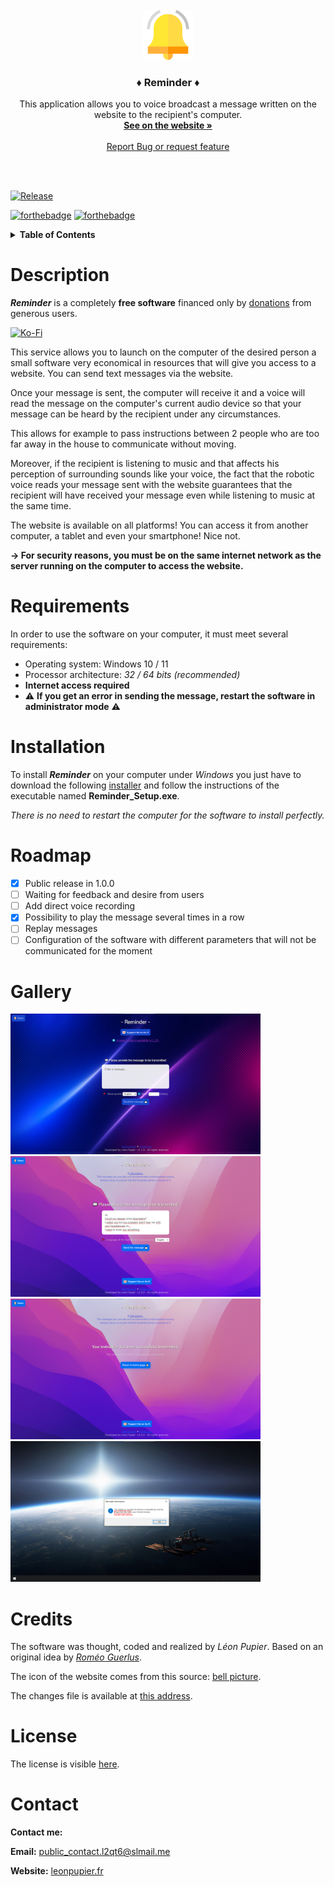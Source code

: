 <!-- PROJECT LOGO -->
<br />
<div align="center">
  <a href="https://github.com/LeonPupier/Reminder">
    <img src="Description/icon.png" alt="Logo" width="80" height="80">
  </a>

  <h3 align="center">♦ Reminder ♦</h3>

  <p align="center">
    This application allows you to voice broadcast a message written on the website to the recipient's computer.
    <br />
    <a href="https://www.leonpupier.fr/projects/reminder"><strong>See on the website »</strong></a>
    <br />
    <br />
    <a href="https://github.com/LeonPupier/Reminder/issues">Report Bug or request feature</a>
  </p>
  <br />
  <br />
</div>

<!-- PROJECT SHIELDS -->
[![Release](https://img.shields.io/github/v/release/LeonPupier/Reminder.svg)](https://github.com/LeonPupier/Reminder/releases)
<!-- [![Downloads](https://img.shields.io/github/downloads/LeonPupier/Reminder/total.svg)](https://github.com/LeonPupier/Reminder/releases) -->

[![forthebadge](http://forthebadge.com/images/badges/built-with-love.svg)](https://github.com/LeonPupier/Reminder/)
[![forthebadge](https://forthebadge.com/images/badges/made-with-python.svg)](https://github.com/LeonPupier/Reminder/)

<!-- TABLE OF CONTENTS -->
<details>
  <summary><b>Table of Contents</b></summary>
  <ol>
    <li><a href="#description">📰 Description</a></li>
    <li><a href="#requirements">⚙️ Requirements</a></li>
    <li><a href="#installation">📥 Installation</a></li>
    <li><a href="#roadmap">🗺️ Roadmap</a></li>
    <li><a href="#gallery">🖼️ Gallery</a></li>
    <li><a href="#credits">📷 Credits</a></li>
    <li><a href="#license">📝 License</a></li>
    <li><a href="#contact">📧 Contact</a></li>
  </ol>
</details>

<!-- CONTENTS -->
# Description
***Reminder*** is a completely **free software** financed only by [donations](https://ko-fi.com/leonpupier) from generous users.

[![Ko-Fi](https://img.shields.io/badge/Ko--fi-F16061?style=for-the-badge&logo=ko-fi&logoColor=white)](https://ko-fi.com/leonpupier)

This service allows you to launch on the computer of the desired person a small software very economical in resources that will give you access to a website.
You can send text messages via the website.

Once your message is sent, the computer will receive it and a voice will read the message on the computer's current audio device so that your message can be heard by the recipient under any circumstances.

This allows for example to pass instructions between 2 people who are too far away in the house to communicate without moving.

Moreover, if the recipient is listening to music and that affects his perception of surrounding sounds like your voice, the fact that the robotic voice reads your message sent with the website guarantees that the recipient will have received your message even while listening to music at the same time.

The website is available on all platforms! You can access it from another computer, a tablet and even your smartphone! Nice not.

**-> For security reasons, you must be on the same internet network as the server running on the computer to access the website.**

# Requirements
In order to use the software on your computer, it must meet several requirements:
- Operating system: Windows 10 / 11
- Processor architecture: *32 / 64 bits (recommended)*
- **Internet access required**
- ⚠️ **If you get an error in sending the message, restart the software in administrator mode** ⚠️

# Installation
To install ***Reminder*** on your computer under *Windows* you just have to download the following [installer](https://github.com/LeonPupier/Reminder/releases/latest) 
and follow the instructions of the executable named **Reminder_Setup.exe**.

*There is no need to restart the computer for the software to install perfectly.*

# Roadmap
- [x] Public release in 1.0.0
- [ ] Waiting for feedback and desire from users
- [ ] Add direct voice recording
- [x] Possibility to play the message several times in a row
- [ ] Replay messages
- [ ] Configuration of the software with different parameters that will not be communicated for the moment

# Gallery
<div>
  <img src="Description/1.png" alt="Website interface" width="400">
  <img src="Description/2.png" alt="Example of a message" width="400">
  <img src="Description/3.png" alt="The message was well transmitted" width="400">
  <img src="Description/4.png" alt="Server window" width="400">
</div>

# Credits
The software was thought, coded and realized by *Léon Pupier*.
Based on an original idea by [*Roméo Guerlus*](https://www.instagram.com/romeo.guerlus/).

The icon of the website comes from this source: [bell picture](https://www.flaticon.com/fr/icone-gratuite/sonnette-dalarme_1059167?term=bell&page=1&position=10&page=1&position=10&related_id=1059167&origin=search).

The changes file is available at [this address](https://github.com/LeonPupier/Reminder/blob/main/changelog.txt).

# License
The license is visible [here](https://github.com/LeonPupier/Reminder/blob/main/LICENSE.md).

# Contact
**Contact me:**

**Email:** [public_contact.l2qt6@slmail.me](mailto:public_contact.l2qt6@slmail.me)

**Website:** [leonpupier.fr](https://leonpupier.fr)
